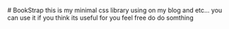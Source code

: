 #   B o o k S t r a p 
 
 t h i s   i s   m y   m i n i m a l   c s s   l i b r a r y   u s i n g   o n   m y   b l o g   a n d   e t c . . . 
 
 y o u   c a n   u s e   i t   i f   y o u   t h i n k   i t s   u s e f u l   f o r   y o u 
 
 f e e l   f r e e   d o   d o   s o m t h i n g 